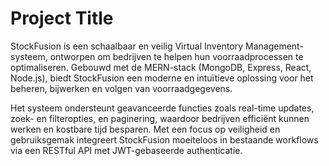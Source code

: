# Project Title
StockFusion is een schaalbaar en veilig Virtual Inventory Management-systeem, ontworpen om bedrijven te helpen hun voorraadprocessen te optimaliseren. Gebouwd met de MERN-stack (MongoDB, Express, React, Node.js), biedt StockFusion een moderne en intuïtieve oplossing voor het beheren, bijwerken en volgen van voorraadgegevens.

Het systeem ondersteunt geavanceerde functies zoals real-time updates, zoek- en filteropties, en paginering, waardoor bedrijven efficiënt kunnen werken en kostbare tijd besparen. Met een focus op veiligheid en gebruiksgemak integreert StockFusion moeiteloos in bestaande workflows via een RESTful API met JWT-gebaseerde authenticatie.